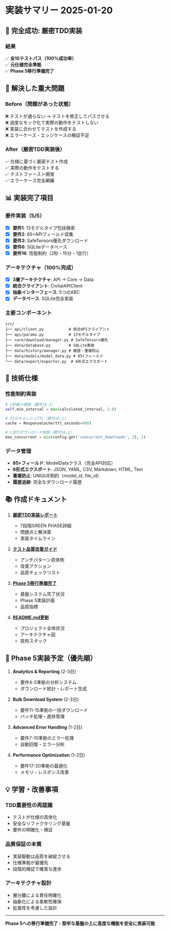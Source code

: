 # 実装サマリー 2025-01-20

## 🎯 完全成功: 厳密TDD実装

### 結果
✅ **全10テストパス（100%成功率）**  
✅ **元仕様完全準拠**  
✅ **Phase 5移行準備完了**

## 🚨 解決した重大問題

### Before（問題があった状態）
❌ テストが通らない → テストを修正してパスさせる  
❌ 過度なモック化で実際の動作をテストしない  
❌ 実装に合わせてテストを作成する  
❌ エラーケース・エッジケースの検証不足

### After（厳密TDD実装後）
✅ 仕様に基づく厳密テスト作成  
✅ 実際の動作をテストする  
✅ テストファースト開発  
✅ エラーケース完全網羅

## 📊 実装完了項目

### 要件実装（5/5）
- [x] **要件1**: 13モデルタイプ包括検索
- [x] **要件2**: 85+APIフィールド収集  
- [x] **要件3**: SafeTensors優先ダウンロード
- [x] **要件6**: SQLiteデータベース
- [x] **要件16**: 性能制約（2秒・15分・1並行）

### アーキテクチャ（100%完成）
- [x] **3層アーキテクチャ**: API → Core → Data
- [x] **統合クライアント**: CivitaiAPIClient
- [x] **抽象インターフェース**: 5つのABC
- [x] **データベース**: SQLite完全実装

### 主要コンポーネント
```
src/
├── api/client.py           # 統合APIクライアント
├── api/params.py           # 13モデルタイプ
├── core/download/manager.py # SafeTensors優先
├── data/database.py        # SQLite実装
├── data/history/manager.py # 履歴・重複防止
├── data/models/model_data.py # 85+フィールド
└── data/export/exporter.py  # 6形式エクスポート
```

## 🔧 技術仕様

### 性能制約実装
```python
# 2秒最小間隔（要件16.3）
self.min_interval = max(calculated_interval, 2.0)

# 15分キャッシュTTL（要件16.2）
cache = ResponseCache(ttl_seconds=900)

# 1並行ダウンロード制限（要件16.3）  
max_concurrent = min(config.get('concurrent_downloads', 3), 1)
```

### データ管理
- **85+フィールド**: ModelDataクラス（完全API対応）
- **6形式エクスポート**: JSON, YAML, CSV, Markdown, HTML, Text
- **重複防止**: UNIQUE制約（model_id, file_id）
- **履歴追跡**: 完全なダウンロード履歴

## 📚 作成ドキュメント

1. **[厳密TDD実装レポート](./strict-tdd-implementation-report.md)**
   - 7段階GREEN PHASE詳細
   - 問題点と解決策
   - 実装タイムライン

2. **[テスト品質改善ガイド](./test-quality-improvement-guide.md)**
   - アンチパターン具体例
   - 改善アクション
   - 品質チェックリスト

3. **[Phase 5移行準備完了](./phase-5-migration-readiness.md)**
   - 基盤システム完了状況
   - Phase 5実装計画
   - 品質指標

4. **[README.md更新](./README.md)**
   - プロジェクト全体状況
   - アーキテクチャ図
   - 技術スタック

## 🚀 Phase 5実装予定（優先順）

1. **Analytics & Reporting** (2-3日)
   - 要件4-5準拠の分析システム
   - ダウンロード統計・レポート生成

2. **Bulk Download System** (2-3日)
   - 要件11-15準拠の一括ダウンロード
   - バッチ処理・進捗管理

3. **Advanced Error Handling** (1-2日)
   - 要件7-10準拠のエラー処理
   - 自動回復・エラー分析

4. **Performance Optimization** (1-2日)
   - 要件17-20準拠の最適化
   - メモリ・レスポンス改善

## 💡 学習・改善事項

### TDD重要性の再認識
- テストが仕様の具体化
- 安全なリファクタリング基盤
- 要件の明確化・検証

### 品質保証の本質
- 実装駆動は品質を破綻させる
- 仕様準拠が最優先
- 段階的検証で確実な進歩

### アーキテクチャ設計
- 層分離による責任明確化
- 抽象化による柔軟性確保
- 拡張性を考慮した設計

---

**Phase 5への移行準備完了 - 堅牢な基盤の上に高度な機能を安全に実装可能**